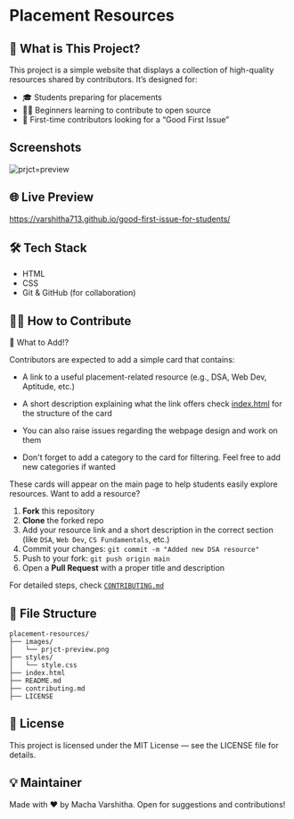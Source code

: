 # Placement Resources

## 📌 What is This Project?

This project is a simple website that displays a collection of high-quality resources shared by contributors. It’s designed for:

* 🎓 Students preparing for placements
* 👩‍💻 Beginners learning to contribute to open source
* 🌱 First-time contributors looking for a “Good First Issue”

## Screenshots

![prjct=preview](images/prjct-preview.png)

## 🌐 Live Preview

https://varshitha713.github.io/good-first-issue-for-students/


## 🛠️ Tech Stack

* HTML
* CSS
* Git & GitHub (for collaboration)


## 🧑‍💻 How to Contribute

📌 What to Add!?

Contributors are expected to add a simple card that contains:

* A link to a useful placement-related resource (e.g., DSA, Web Dev, Aptitude, etc.)

* A short description explaining what the link offers
  check [index.html](index.html) for the structure of the card
  
* You can also raise issues regarding the webpage design and work on them

* Don't forget to add a category to the card for filtering. Feel free to add new categories if wanted

These cards will appear on the main page to help students easily explore resources.
Want to add a resource?

1. **Fork** this repository
2. **Clone** the forked repo
3. Add your resource link and a short description in the correct section (like `DSA`, `Web Dev`, `CS Fundamentals`, etc.)
4. Commit your changes: `git commit -m "Added new DSA resource"`
5. Push to your fork: `git push origin main`
6. Open a **Pull Request** with a proper title and description

For detailed steps, check [`CONTRIBUTING.md`](./CONTRIBUTING.md)


## 🧭 File Structure

```
placement-resources/
├── images/
│   └── prjct-preview.png
├── styles/
│   └── style.css
├── index.html
├── README.md
├── contributing.md
├── LICENSE

```


## 📄 License

This project is licensed under the MIT License — see the LICENSE file for details.

## 💡 Maintainer

Made with ❤️ by Macha Varshitha. Open for suggestions and contributions!


